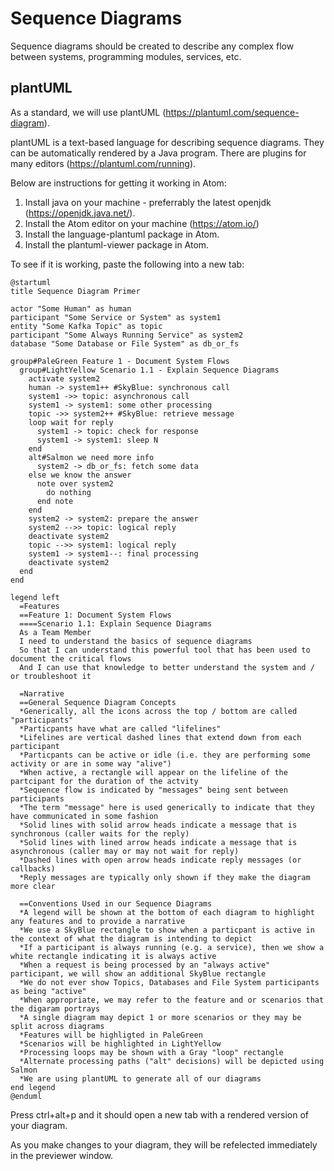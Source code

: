 # Sequence Diagrams
Sequence diagrams should be created to describe any complex flow between systems, programming modules, services, etc.

## plantUML
As a standard, we will use plantUML (https://plantuml.com/sequence-diagram).

plantUML is a text-based language for describing sequence diagrams.  They can be automatically rendered by a Java program.  There are plugins for many editors (https://plantuml.com/running).

Below are instructions for getting it working in Atom:

1. Install java on your machine - preferrably the latest openjdk (https://openjdk.java.net/).
1. Install the Atom editor on your machine (https://atom.io/)
1. Install the language-plantuml package in Atom.
1. Install the plantuml-viewer package in Atom.

To see if it is working, paste the following into a new tab:

```plantuml
@startuml
title Sequence Diagram Primer

actor "Some Human" as human
participant "Some Service or System" as system1
entity "Some Kafka Topic" as topic
participant "Some Always Running Service" as system2
database "Some Database or File System" as db_or_fs

group#PaleGreen Feature 1 - Document System Flows
  group#LightYellow Scenario 1.1 - Explain Sequence Diagrams
    activate system2
    human -> system1++ #SkyBlue: synchronous call
    system1 ->> topic: asynchronous call
    system1 -> system1: some other processing
    topic ->> system2++ #SkyBlue: retrieve message
    loop wait for reply
      system1 -> topic: check for response
      system1 -> system1: sleep N
    end
    alt#Salmon we need more info
      system2 -> db_or_fs: fetch some data
    else we know the answer
      note over system2
        do nothing
      end note
    end
    system2 -> system2: prepare the answer
    system2 -->> topic: logical reply
    deactivate system2
    topic -->> system1: logical reply
    system1 -> system1--: final processing
    deactivate system2
  end
end

legend left
  =Features
  ==Feature 1: Document System Flows
  ====Scenario 1.1: Explain Sequence Diagrams
  As a Team Member
  I need to understand the basics of sequence diagrams
  So that I can understand this powerful tool that has been used to document the critical flows
  And I can use that knowledge to better understand the system and / or troubleshoot it

  =Narrative
  ==General Sequence Diagram Concepts
  *Generically, all the icons across the top / bottom are called "participants"
  *Particpants have what are called "lifelines"
  *Lifelines are vertical dashed lines that extend down from each participant
  *Particpants can be active or idle (i.e. they are performing some activity or are in some way "alive")
  *When active, a rectangle will appear on the lifeline of the partcipant for the duration of the actvity
  *Sequence flow is indicated by "messages" being sent between participants
  *The term "message" here is used generically to indicate that they have communicated in some fashion
  *Solid lines with solid arrow heads indicate a message that is synchronous (caller waits for the reply)
  *Solid lines with lined arrow heads indicate a message that is asynchronous (caller may or may not wait for reply)
  *Dashed lines with open arrow heads indicate reply messages (or callbacks)
  *Reply messages are typically only shown if they make the diagram more clear

  ==Conventions Used in our Sequence Diagrams
  *A legend will be shown at the bottom of each diagram to highlight any features and to provide a narrative
  *We use a SkyBlue rectangle to show when a particpant is active in the context of what the diagram is intending to depict
  *If a participant is always running (e.g. a service), then we show a white rectangle indicating it is always active
  *When a request is being processed by an "always active" participant, we will show an additional SkyBlue rectangle
  *We do not ever show Topics, Databases and File System participants as being "active"
  *When appropriate, we may refer to the feature and or scenarios that the digaram portrays
  *A single diagram may depict 1 or more scenarios or they may be split across diagrams
  *Features will be highligted in PaleGreen
  *Scenarios will be highlighted in LightYellow
  *Processing loops may be shown with a Gray "loop" rectangle
  *Alternate processing paths ("alt" decisions) will be depicted using Salmon
  *We are using plantUML to generate all of our diagrams
end legend
@enduml
```

Press ctrl+alt+p and it should open a new tab with a rendered version of your diagram.

As you make changes to your diagram, they will be refelected immediately in the previewer window.
